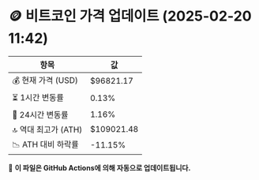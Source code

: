 # 🪙 비트코인 가격 업데이트 (2025-02-20 11:42)

| 항목                | 값 |
|--------------------|----------------|
| 💰 현재 가격 (USD) | $96821.17 |
| ⏳ 1시간 변동률    | 0.13% |
| 📆 24시간 변동률   | 1.16% |
| 🔝 역대 최고가 (ATH) | $109021.48 |
| 📉 ATH 대비 하락률 | -11.15% |

🔄 **이 파일은 GitHub Actions에 의해 자동으로 업데이트됩니다.**
